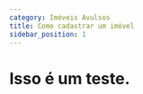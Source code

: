 ```yaml
---
category: Imóveis Avulsos
title: Como cadastrar um imóvel
sidebar_position: 1
---
```

# Isso é um teste.
